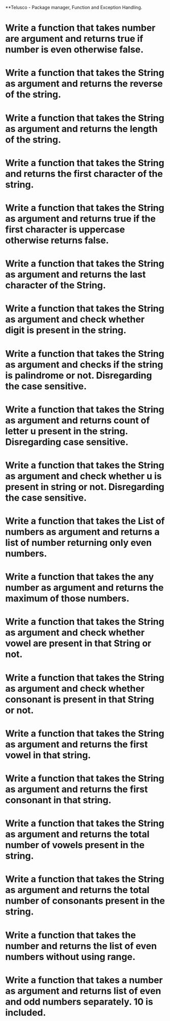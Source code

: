 **Telusco - Package manager, Function and Exception Handling.

# Write a function that takes number are argument and returns true if number is even otherwise false.

# Write a function that takes the String as argument and returns the reverse of the string.

# Write a function that takes the String as argument and returns the length of the string.

# Write a function that takes the String and returns the first character of the string.

# Write a function that takes the String as argument and returns true if the first character is uppercase otherwise returns false.

# Write a function that takes the String as argument and returns the last character of the String.

# Write a function that takes the String as argument and check whether digit is present in the string.

# Write a function that takes the String as argument and checks if the string is palindrome or not. Disregarding the case sensitive.

# Write a function that takes the String as argument and returns count of letter u present in the string. Disregarding case sensitive.

# Write a function that takes the String as argument and check whether u is present in string or not. Disregarding the case sensitive.

# Write a function that takes the List of numbers as argument and returns a list of number returning only even numbers.

# Write a function that takes the any number as argument and returns the maximum of those numbers.

# Write a function that takes the String as argument and check whether vowel are present in that String or not.

# Write a function that takes the String as argument and check whether consonant is present in that String or not.

# Write a function that takes the String as argument and returns the first vowel in that string.

# Write a function that takes the String as argument and returns the first consonant in that string.

# Write a function that takes the String as argument and returns the total number of vowels present in the string.

# Write a function that takes the String as argument and returns the total number of consonants present in the string.

# Write a function that takes the number and returns the list of even numbers without using range.

# Write a function that takes a number as argument and returns list of even and odd numbers separately. 10 is included.